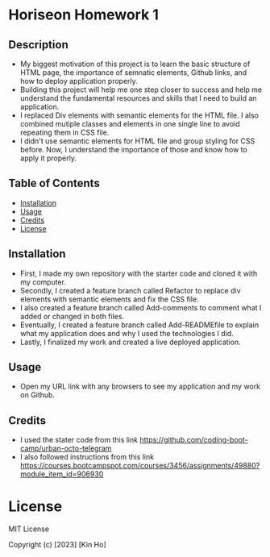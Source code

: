 # Horiseon Homework 1

## Description

- My biggest motivation of this project is to learn the basic structure of HTML page, the importance of semnatic elements, Github links, and how to deploy application properly.
- Building this project will help me one step closer to success and help me understand the fundamental resources and skills that I need to build an application.
- I replaced Div elements with semantic elements for the HTML file. I also combined mutiple classes and elements in one single line to avoid repeating them in CSS file. 
- I didn't use semantic elements for HTML file and group styling for CSS before. Now, I understand the importance of those and know how to apply it properly.

## Table of Contents

- [Installation](#installation)
- [Usage](#usage)
- [Credits](#credits)
- [License](#license)

## Installation

- First, I made my own repository with the starter code and cloned it with my computer.
- Secondly, I created a feature branch called Refactor to replace div elements with semantic elements and fix the CSS file.
- I also created a feature branch called Add-comments to comment what I added or changed in both files.
- Eventually, I created a feature branch called Add-READMEfile to explain what my application does and why I used the technologies I did.
- Lastly, I finalized my work and created a live deployed application.

## Usage
- Open my URL link with any browsers to see my application and my work on Github.

## Credits

- I used the stater code from this link https://github.com/coding-boot-camp/urban-octo-telegram
- I also followed instructions from this link https://courses.bootcampspot.com/courses/3456/assignments/49880?module_item_id=906930

# License

MIT License

Copyright (c) [2023] [Kin Ho]

